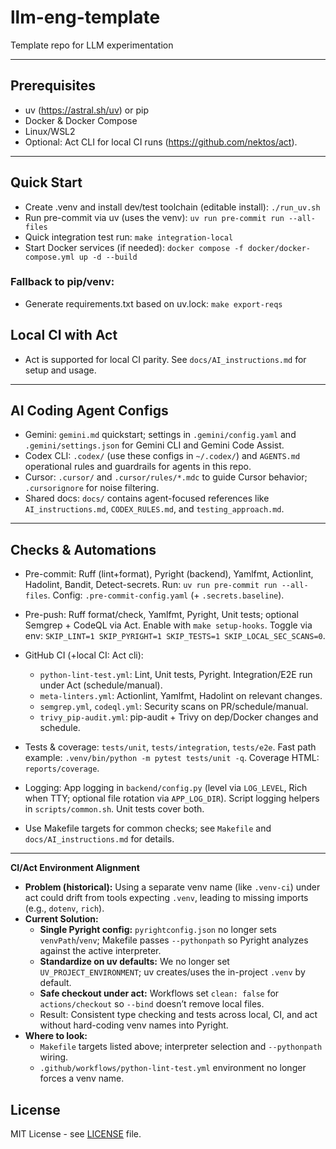 # llm-eng-template

Template repo for LLM experimentation

---

## Prerequisites
- uv (https://astral.sh/uv) or pip
 - Docker & Docker Compose
 - Linux/WSL2
 - Optional: Act CLI for local CI runs (https://github.com/nektos/act).

---

## Quick Start

- Create .venv and install dev/test toolchain (editable install): `./run_uv.sh`
- Run pre-commit via uv (uses the venv): `uv run pre-commit run --all-files`
- Quick integration test run: `make integration-local`
- Start Docker services (if needed): `docker compose -f docker/docker-compose.yml up -d --build`

### Fallback to pip/venv: 
- Generate requirements.txt based on uv.lock: `make export-reqs`

## Local CI with Act
- Act is supported for local CI parity. See `docs/AI_instructions.md` for setup and usage.

---

## AI Coding Agent Configs

- Gemini: `gemini.md` quickstart; settings in `.gemini/config.yaml` and `.gemini/settings.json` for Gemini CLI and Gemini Code Assist.
- Codex CLI: `.codex/` (use these configs in `~/.codex/`)  and `AGENTS.md` operational rules and guardrails for agents in this repo.
- Cursor: `.cursor/` and `.cursor/rules/*.mdc` to guide Cursor behavior; `.cursorignore` for noise filtering.
- Shared docs: `docs/` contains agent-focused references like `AI_instructions.md`, `CODEX_RULES.md`, and `testing_approach.md`.

---

## Checks & Automations

- Pre-commit: Ruff (lint+format), Pyright (backend), Yamlfmt, Actionlint, Hadolint, Bandit, Detect-secrets. Run: `uv run pre-commit run --all-files`. Config: `.pre-commit-config.yaml` (+ `.secrets.baseline`).
- Pre-push: Ruff format/check, Yamlfmt, Pyright, Unit tests; optional Semgrep + CodeQL via Act. Enable with `make setup-hooks`. Toggle via env: `SKIP_LINT=1 SKIP_PYRIGHT=1 SKIP_TESTS=1 SKIP_LOCAL_SEC_SCANS=0`.
- GitHub CI (+local CI: Act cli):
  - `python-lint-test.yml`: Lint, Unit tests, Pyright. Integration/E2E run under Act (schedule/manual).
  - `meta-linters.yml`: Actionlint, Yamlfmt, Hadolint on relevant changes.
  - `semgrep.yml`, `codeql.yml`: Security scans on PR/schedule/manual.
  - `trivy_pip-audit.yml`: pip-audit + Trivy on dep/Docker changes and schedule.
- Tests & coverage: `tests/unit`, `tests/integration`, `tests/e2e`. Fast path example: `.venv/bin/python -m pytest tests/unit -q`. Coverage HTML: `reports/coverage`.
- Logging: App logging in `backend/config.py` (level via `LOG_LEVEL`, Rich when TTY; optional file rotation via `APP_LOG_DIR`). Script logging helpers in `scripts/common.sh`. Unit tests cover both.

 - Use Makefile targets for common checks; see `Makefile` and `docs/AI_instructions.md` for details.

---

**CI/Act Environment Alignment**
- **Problem (historical):** Using a separate venv name (like `.venv-ci`) under act could drift from tools expecting `.venv`, leading to missing imports (e.g., `dotenv`, `rich`).
- **Current Solution:**
  - **Single Pyright config:** `pyrightconfig.json` no longer sets `venvPath`/`venv`; Makefile passes `--pythonpath` so Pyright analyzes against the active interpreter.
  - **Standardize on uv defaults:** We no longer set `UV_PROJECT_ENVIRONMENT`; uv creates/uses the in-project `.venv` by default.
  - **Safe checkout under act:** Workflows set `clean: false` for `actions/checkout` so `--bind` doesn’t remove local files.
  - Result: Consistent type checking and tests across local, CI, and act without hard-coding venv names into Pyright.
- **Where to look:**
  - `Makefile` targets listed above; interpreter selection and `--pythonpath` wiring.
  - `.github/workflows/python-lint-test.yml` environment no longer forces a venv name.


## License

MIT License - see [LICENSE](LICENSE) file.
